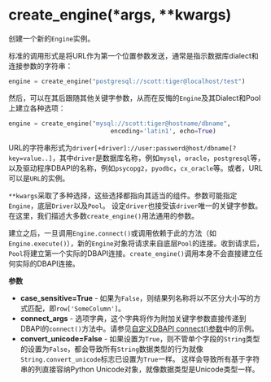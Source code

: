 # create_engine(*args, **kwargs)

创建一个新的`Engine`实例。

标准的调用形式是将URL作为第一个位置参数发送，通常是指示数据库dialect和连接参数的字符串：

```python
engine = create_engine("postgresql://scott:tiger@localhost/test")
```

然后，可以在其后跟随其他关键字参数，从而在反悔的`Engine`及其Dialect和Pool上建立各种选项：

```python
engine = create_engine("mysql://scott:tiger@hostname/dbname",
                            encoding='latin1', echo=True)
```

URL的字符串形式为`driver[+driver]://user:password@host/dbname[?key=value..]`，其中`driver`是数据库名称，例如`mysql`，`oracle`，`postgresql`等，以及驱动程序DBAPI的名称，例如`psycopg2`，`pyodbc`，`cx_oracle`等。或者，URL可以是`URL`的实例。

`**kwargs`采取了多种选择，这些选择都指向其适当的组件。参数可能指定`Engine`，底层`Driver`以及`Pool`。 设定`driver`也接受该`driver`唯一的关键字参数。在这里，我们描述大多数`create_engine()`用法通用的参数。

建立之后，一旦调用`Engine.connect()`或调用依赖于此的方法（如`Engine.execute()`），新的`Engine`对象将请求来自底层`Pool`的连接。收到请求后，`Pool`将建立第一个实际的DBAPI连接。`create_engine()`调用本身不会直接建立任何实际的DBAPI连接。

**参数**

* **case_sensitive=True** - 如果为`False`，则结果列名称将以不区分大小写的方式匹配，即`row['SomeColumn']`。
* **connect_args** - 选项字典，这个字典将作为附加关键字参数直接传递到DBAPI的`connect()`方法中。请参见[自定义DBAPI connect()参数]()中的示例。
* **convert_unicode=False** - 如果设置为`True`，则不管单个字段的`String`类型的设置为`False`，都会导致所有`String`数据类型的行为就像`String.convert_unicode`标志已设置为`True`一样。 这样会导致所有基于字符串的列直接容纳Python Unicode对象，就像数据类型是Unicode类型一样。

